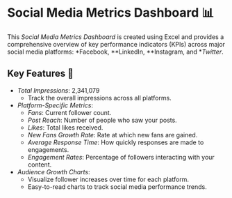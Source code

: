 # Social Media Metrics Dashboard 📊

This *Social Media Metrics Dashboard* is created using Excel and provides a comprehensive overview of key performance indicators (KPIs) across major social media platforms: *Facebook, **LinkedIn, **Instagram, and **Twitter*.

## Key Features 🚀

- *Total Impressions*: 2,341,079
  - Track the overall impressions across all platforms.
- *Platform-Specific Metrics*:
  - *Fans*: Current follower count.
  - *Post Reach*: Number of people who saw your posts.
  - *Likes*: Total likes received.
  - *New Fans Growth Rate*: Rate at which new fans are gained.
  - *Average Response Time*: How quickly responses are made to engagements.
  - *Engagement Rates*: Percentage of followers interacting with your content.
- *Audience Growth Charts*:
  - Visualize follower increases over time for each platform.
  - Easy-to-read charts to track social media performance trends.
